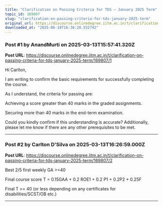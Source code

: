 ```yaml
---
title: "Clarification on Passing Criteria for TDS – January 2025 Term"
topic_id: 169807
slug: "clarification-on-passing-criteria-for-tds-january-2025-term"
original_url: https://discourse.onlinedegree.iitm.ac.in/t/clarification-on-passing-criteria-for-tds-january-2025-term/169807
downloaded_at: "2025-06-18T16:36:28.552742"
---
```


### Post #1 by AnandMurti on 2025-03-13T15:57:41.320Z
**Post URL**: https://discourse.onlinedegree.iitm.ac.in/t/clarification-on-passing-criteria-for-tds-january-2025-term/169807/1

Hi Carlton,

I am writing to confirm the basic requirements for successfully completing the course.

As I understand, the criteria for passing are:

Achieving a score greater than 40 marks in the graded assignments.

Securing more than 40 marks in the end-term examination.

Could you kindly confirm if this understanding is accurate? Additionally, please let me know if there are any other prerequisites to be met.

---

### Post #2 by Carlton D'Silva on 2025-03-13T16:26:59.000Z
**Post URL**: https://discourse.onlinedegree.iitm.ac.in/t/clarification-on-passing-criteria-for-tds-january-2025-term/169807/2

Best 2/5 first weekly GA >=40

Final course score T = 0.15GAA + 0.2 ROE1 + 0.2 P1 + 0.2P2 + 0.25F

Final T >= 40 (or less depending on any certificates for disabilities/SCST/OB etc.)

---
